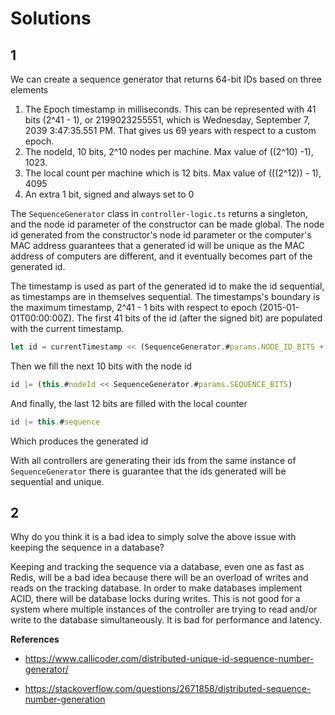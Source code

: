 # Solutions

## 1

We can create a sequence generator that returns 64-bit IDs based on three
 elements
1. The Epoch timestamp in milliseconds. This can be represented with 41 bits (2^41 - 1), or 2199023255551, which is Wednesday, September 7, 2039 3:47:35.551 PM. That gives us 69 years with respect to a custom epoch.
2. The nodeId, 10 bits, 2^10 nodes per machine. Max value of ((2^10) -1), 1023.
3. The local count per machine which is 12 bits. Max value of (((2^12)) - 1), 4095
4. An extra 1 bit, signed and always set to 0

The `SequenceGenerator` class in `controller-logic.ts` returns a singleton, and the node id parameter of the constructor can be made global.
The node id generated from the constructor's node id parameter or the computer's
MAC address guarantees that a generated id will be unique as the MAC address
of computers are different, and it eventually becomes part of the generated id.

The timestamp is used as part of the generated id to make the id sequential, as
timestamps are in themselves sequential. The timestamps's boundary is the
maximum timestamp, 2^41 - 1 bits with respect to epoch (2015-01-01T00:00:00Z).
The first 41 bits of the id (after the signed bit) are populated with the
current timestamp.

```ts
let id = currentTimestamp << (SequenceGenerator.#params.NODE_ID_BITS + SequenceGenerator.#params.SEQUENCE_BITS)
```

Then we fill the next 10 bits with the node id

```ts
id |= (this.#nodeId << SequenceGenerator.#params.SEQUENCE_BITS)
```
And finally, the last 12 bits are filled with the local counter

```ts
id |= this.#sequence
```

Which produces the generated id

With all controllers are generating their ids from the same instance of
`SequenceGenerator` there is guarantee that the ids generated will be sequential
and unique.

## 2
Why do you think it is a bad idea to simply solve the above issue with keeping
the sequence in a database?

Keeping and tracking the sequence via a database, even one as fast as Redis,
will be a bad idea because there will be an overload of writes and reads on the
tracking database.
In order to make databases implement ACID, there will be database locks during
writes. This is not good for a system where multiple instances of the controller
are trying to read and/or write to the database simultaneously. It is bad for
performance and latency.

**References**
- https://www.callicoder.com/distributed-unique-id-sequence-number-generator/

- https://stackoverflow.com/questions/2671858/distributed-sequence-number-generation
